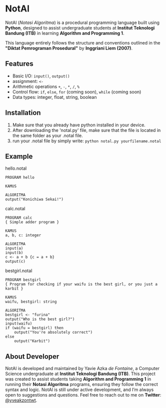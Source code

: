 # NotAl
NotAl (*Notasi Algoritma*) is a procedural programming language built using **Python**, designed to assist undergraduate students at **Institut Teknologi Bandung (ITB)** in learning **Algorithm and Programming 1**. 

This language entirely follows the structure and conventions outlined in the **"Diktat Pemrograman Prosedural"** by **Inggriani Liem (2007)**.

## Features
- Basic I/O: `input()`, `output()`
- assignment: `<-`
- Arithmetic operations `+`, `-`, `*`, `/`, `%`
- Control flow: `if`, `else`, `for` (coming soon), `while` (coming soon) 
- Data types: integer, float, string, boolean 
## Installation
1. Make sure that you already have python installed in your device.
2. After downloading the 'notal.py' file, make sure that the file is located in the same folder as your .notal file.
3. run your .notal file by simply write: `python notal.py yourfilename.notal`

## Example
hello.notal
```notal
PROGRAM hello

KAMUS

ALGORITMA
output("Konichiwa Sekai!")
```
calc.notal
```notal
PROGRAM calc
{ Simple adder program }

KAMUS
a, b, c: integer

ALGORITMA
input(a)
input(b)
c <- a + b {c = a + b}
output(c)
```
bestgirl.notal
```notal
PROGRAM bestgirl
{ Program for checking if your waifu is the best girl, or you just a karbit }

KAMUS
waifu, bestgirl: string

ALGORITMA
bestgirl <- "furina"
output("Who is the best girl?")
input(waifu)
if (waifu = bestgirl) then
    output("You're absolutely correct")
else
    output("Karbit")
```

## About Developer
NotAl is developed and maintained by Yavie Azka *de Fontaine*, a Computer Science undergraduate at **Institut Teknologi Bandung (ITB)**. This project was created to assist students taking **Algorithm and Programming 1** in running their **Notasi Algoritma** programs, ensuring they follow the correct syntax and logic. NotAl is still under active development, and I’m always open to suggestions and questions. Feel free to reach out to me on **Twitter**: [@yveakzontwt](https://twitter.com/yveakzontwt).

